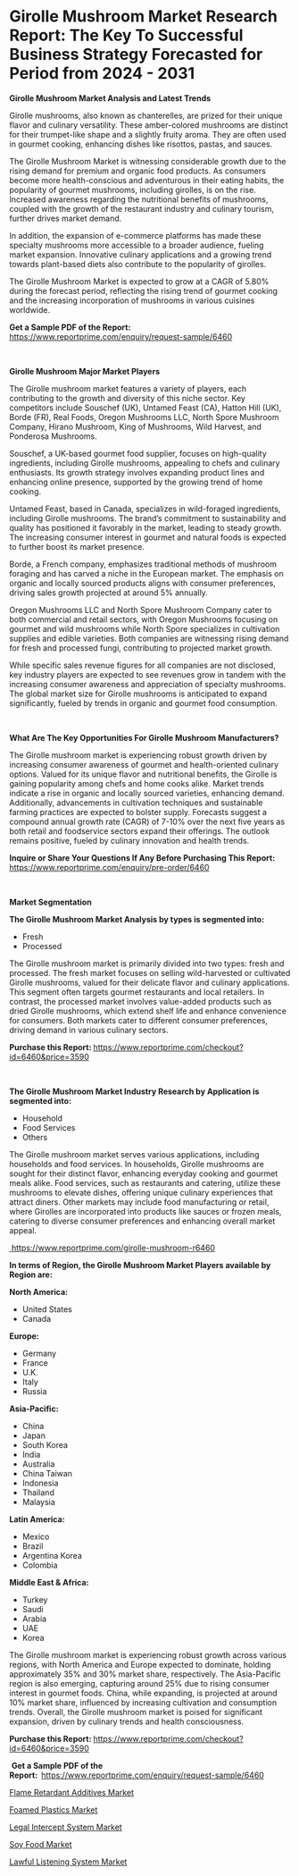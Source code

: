 <p><h1>Girolle Mushroom Market Research Report: The Key To Successful Business Strategy Forecasted for Period from 2024 - 2031</h1></p><p><strong>Girolle Mushroom Market Analysis and Latest Trends</strong></p>
<p><p>Girolle mushrooms, also known as chanterelles, are prized for their unique flavor and culinary versatility. These amber-colored mushrooms are distinct for their trumpet-like shape and a slightly fruity aroma. They are often used in gourmet cooking, enhancing dishes like risottos, pastas, and sauces.</p><p>The Girolle Mushroom Market is witnessing considerable growth due to the rising demand for premium and organic food products. As consumers become more health-conscious and adventurous in their eating habits, the popularity of gourmet mushrooms, including girolles, is on the rise. Increased awareness regarding the nutritional benefits of mushrooms, coupled with the growth of the restaurant industry and culinary tourism, further drives market demand.</p><p>In addition, the expansion of e-commerce platforms has made these specialty mushrooms more accessible to a broader audience, fueling market expansion. Innovative culinary applications and a growing trend towards plant-based diets also contribute to the popularity of girolles. </p><p>The Girolle Mushroom Market is expected to grow at a CAGR of 5.80% during the forecast period, reflecting the rising trend of gourmet cooking and the increasing incorporation of mushrooms in various cuisines worldwide.</p></p>
<p><strong>Get a Sample PDF of the Report:&nbsp;</strong> <a href="https://www.reportprime.com/enquiry/request-sample/6460?utm_campaign=104&utm_medium=2&utm_source=Github&utm_content=ia&utm_term=25112024&utm_id=girolle-mushroom">https://www.reportprime.com/enquiry/request-sample/6460</a></p>
<p>&nbsp;</p>
<p><strong>Girolle Mushroom Major Market Players</strong></p>
<p><p>The Girolle mushroom market features a variety of players, each contributing to the growth and diversity of this niche sector. Key competitors include Souschef (UK), Untamed Feast (CA), Hatton Hill (UK), Borde (FR), Real Foods, Oregon Mushrooms LLC, North Spore Mushroom Company, Hirano Mushroom, King of Mushrooms, Wild Harvest, and Ponderosa Mushrooms.</p><p>Souschef, a UK-based gourmet food supplier, focuses on high-quality ingredients, including Girolle mushrooms, appealing to chefs and culinary enthusiasts. Its growth strategy involves expanding product lines and enhancing online presence, supported by the growing trend of home cooking.</p><p>Untamed Feast, based in Canada, specializes in wild-foraged ingredients, including Girolle mushrooms. The brand’s commitment to sustainability and quality has positioned it favorably in the market, leading to steady growth. The increasing consumer interest in gourmet and natural foods is expected to further boost its market presence.</p><p>Borde, a French company, emphasizes traditional methods of mushroom foraging and has carved a niche in the European market. The emphasis on organic and locally sourced products aligns with consumer preferences, driving sales growth projected at around 5% annually.</p><p>Oregon Mushrooms LLC and North Spore Mushroom Company cater to both commercial and retail sectors, with Oregon Mushrooms focusing on gourmet and wild mushrooms while North Spore specializes in cultivation supplies and edible varieties. Both companies are witnessing rising demand for fresh and processed fungi, contributing to projected market growth.</p><p>While specific sales revenue figures for all companies are not disclosed, key industry players are expected to see revenues grow in tandem with the increasing consumer awareness and appreciation of specialty mushrooms. The global market size for Girolle mushrooms is anticipated to expand significantly, fueled by trends in organic and gourmet food consumption.</p></p>
<p>&nbsp;</p>
<p><strong>What Are The Key Opportunities For Girolle Mushroom Manufacturers?</strong></p>
<p><p>The Girolle mushroom market is experiencing robust growth driven by increasing consumer awareness of gourmet and health-oriented culinary options. Valued for its unique flavor and nutritional benefits, the Girolle is gaining popularity among chefs and home cooks alike. Market trends indicate a rise in organic and locally sourced varieties, enhancing demand. Additionally, advancements in cultivation techniques and sustainable farming practices are expected to bolster supply. Forecasts suggest a compound annual growth rate (CAGR) of 7-10% over the next five years as both retail and foodservice sectors expand their offerings. The outlook remains positive, fueled by culinary innovation and health trends.</p></p>
<p><strong>Inquire or Share Your Questions If Any Before Purchasing This Report:</strong> <a href="https://www.reportprime.com/enquiry/pre-order/6460?utm_campaign=104&utm_medium=2&utm_source=Github&utm_content=ia&utm_term=25112024&utm_id=girolle-mushroom">https://www.reportprime.com/enquiry/pre-order/6460</a></p>
<p>&nbsp;</p>
<p><strong>Market Segmentation</strong></p>
<p><strong>The Girolle Mushroom Market Analysis by types is segmented into:</strong></p>
<p><ul><li>Fresh</li><li>Processed</li></ul></p>
<p><p>The Girolle mushroom market is primarily divided into two types: fresh and processed. The fresh market focuses on selling wild-harvested or cultivated Girolle mushrooms, valued for their delicate flavor and culinary applications. This segment often targets gourmet restaurants and local retailers. In contrast, the processed market involves value-added products such as dried Girolle mushrooms, which extend shelf life and enhance convenience for consumers. Both markets cater to different consumer preferences, driving demand in various culinary sectors.</p></p>
<p><strong>Purchase this Report:&nbsp;</strong><a href="https://www.reportprime.com/checkout?id=6460&price=3590&utm_campaign=104&utm_medium=2&utm_source=Github&utm_content=ia&utm_term=25112024&utm_id=girolle-mushroom">https://www.reportprime.com/checkout?id=6460&price=3590</a></p>
<p>&nbsp;</p>
<p><strong>The Girolle Mushroom Market Industry Research by Application is segmented into:</strong></p>
<p><ul><li>Household</li><li>Food Services</li><li>Others</li></ul></p>
<p><p>The Girolle mushroom market serves various applications, including households and food services. In households, Girolle mushrooms are sought for their distinct flavor, enhancing everyday cooking and gourmet meals alike. Food services, such as restaurants and catering, utilize these mushrooms to elevate dishes, offering unique culinary experiences that attract diners. Other markets may include food manufacturing or retail, where Girolles are incorporated into products like sauces or frozen meals, catering to diverse consumer preferences and enhancing overall market appeal.</p></p>
<p><a href="https://www.reportprime.com/girolle-mushroom-r6460?utm_campaign=104&utm_medium=2&utm_source=Github&utm_content=ia&utm_term=25112024&utm_id=girolle-mushroom">&nbsp;https://www.reportprime.com/girolle-mushroom-r6460</a></p>
<p><strong>In terms of Region, the Girolle Mushroom Market Players available by Region are:</strong></p>
<p>
    <p> <strong> North America: </strong>
        <ul>
            <li>United States</li>
            <li>Canada</li>
        </ul>
        </p> 
    <p> <strong> Europe: </strong>
        <ul>
            <li>Germany</li>
            <li>France</li>
            <li>U.K.</li>
            <li>Italy</li>
            <li>Russia</li>
        </ul>
        </p> 
    <p> <strong> Asia-Pacific: </strong>
        <ul>
            <li>China</li>
            <li>Japan</li>
            <li>South Korea</li>
            <li>India</li>
            <li>Australia</li>
            <li>China Taiwan</li>
            <li>Indonesia</li>
            <li>Thailand</li>
            <li>Malaysia</li>
        </ul>
        </p> 
    <p> <strong> Latin America: </strong>
        <ul>
            <li>Mexico</li>
            <li>Brazil</li>
            <li>Argentina Korea</li>
            <li>Colombia</li>
        </ul>
        </p> 
    <p> <strong> Middle East & Africa: </strong>
        <ul>
            <li>Turkey</li>
            <li>Saudi</li>
            <li>Arabia</li>
            <li>UAE</li>
            <li>Korea</li>
        </ul>
    </p>
    </p>
<p><p>The Girolle mushroom market is experiencing robust growth across various regions, with North America and Europe expected to dominate, holding approximately 35% and 30% market share, respectively. The Asia-Pacific region is also emerging, capturing around 25% due to rising consumer interest in gourmet foods. China, while expanding, is projected at around 10% market share, influenced by increasing cultivation and consumption trends. Overall, the Girolle mushroom market is poised for significant expansion, driven by culinary trends and health consciousness.</p></p>
<p><strong>Purchase this Report: </strong><a href="https://www.reportprime.com/checkout?id=6460&price=3590&utm_campaign=104&utm_medium=2&utm_source=Github&utm_content=ia&utm_term=25112024&utm_id=girolle-mushroom">https://www.reportprime.com/checkout?id=6460&price=3590</a></p>
<p>&nbsp;<strong>Get a Sample PDF of the Report:&nbsp;&nbsp;</strong><a href="https://www.reportprime.com/enquiry/request-sample/6460?utm_campaign=104&utm_medium=2&utm_source=Github&utm_content=ia&utm_term=25112024&utm_id=girolle-mushroom">https://www.reportprime.com/enquiry/request-sample/6460</a></p>
<p><strong></strong></p>
<p><p><a href="https://www.linkedin.com/pulse/global-flame-retardant-additives-market-focus-application-ilhwe?utm_campaign=104&utm_medium=2&utm_source=Github&utm_content=ia&utm_term=25112024&utm_id=girolle-mushroom">Flame Retardant Additives Market</a></p><p><a href="https://www.linkedin.com/pulse/unveiling-market-trends-global-foamed-plastics-growth-regional-nuree?utm_campaign=104&utm_medium=2&utm_source=Github&utm_content=ia&utm_term=25112024&utm_id=girolle-mushroom">Foamed Plastics Market</a></p><p><a href="https://issuu.com/reportprime-2/docs/legal-intercept-system-market-size-_55a3927790d997?utm_campaign=104&utm_medium=2&utm_source=Github&utm_content=ia&utm_term=25112024&utm_id=girolle-mushroom">Legal Intercept System Market</a></p><p><a href="https://github.com/borgmrikki329/Market-Research-Report-List-1/blob/main/soy-food-market.md?utm_campaign=104&utm_medium=2&utm_source=Github&utm_content=ia&utm_term=25112024&utm_id=girolle-mushroom">Soy Food Market</a></p><p><a href="https://issuu.com/reportprime-2/docs/lawful-listening-system-market-size_9f3f6414001efa?utm_campaign=104&utm_medium=2&utm_source=Github&utm_content=ia&utm_term=25112024&utm_id=girolle-mushroom">Lawful Listening System Market</a></p></p>